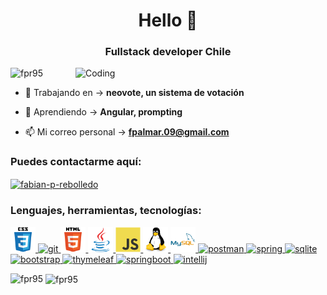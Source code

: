 <h1 align="center">Hello 👋</h1>
<h3 align="center">Fullstack developer Chile</h3>
<img align="right" alt="Coding" width="400" src="https://lyshtechnology.com/admin/assets/img/animation_images/developer.gif">

<p align="left"> <img src="https://komarev.com/ghpvc/?username=fpr95&label=Profile%20views&color=0e75b6&style=flat" alt="fpr95" /> </p>

- 🔭 Trabajando en -> **neovote, un sistema de votación**

- 🌱 Aprendiendo -> **Angular, prompting**

- 📫 Mi correo personal -> **fpalmar.09@gmail.com**

<h3 align="left">Puedes contactarme aquí:</h3>
<p align="left">
<a href="https://linkedin.com/in/fabian-p-rebolledo" target="blank"><img align="center" src="https://raw.githubusercontent.com/rahuldkjain/github-profile-readme-generator/master/src/images/icons/Social/linked-in-alt.svg" alt="fabian-p-rebolledo" height="30" width="40" /></a>
</p>

<h3 align="left">Lenguajes, herramientas, tecnologías:</h3>
<p align="left"> <a href="https://www.w3schools.com/css/" target="_blank" rel="noreferrer"> <img src="https://raw.githubusercontent.com/devicons/devicon/master/icons/css3/css3-original-wordmark.svg" alt="css3" width="40" height="40"/> </a> <a href="https://git-scm.com/" target="_blank" rel="noreferrer"> <img src="https://www.vectorlogo.zone/logos/git-scm/git-scm-icon.svg" alt="git" width="40" height="40"/> </a> <a href="https://www.w3.org/html/" target="_blank" rel="noreferrer"> <img src="https://raw.githubusercontent.com/devicons/devicon/master/icons/html5/html5-original-wordmark.svg" alt="html5" width="40" height="40"/> </a> <a href="https://www.java.com" target="_blank" rel="noreferrer"> <img src="https://raw.githubusercontent.com/devicons/devicon/master/icons/java/java-original.svg" alt="java" width="40" height="40"/> </a> <a href="https://developer.mozilla.org/en-US/docs/Web/JavaScript" target="_blank" rel="noreferrer"> <img src="https://raw.githubusercontent.com/devicons/devicon/master/icons/javascript/javascript-original.svg" alt="javascript" width="40" height="40"/> </a> <a href="https://www.linux.org/" target="_blank" rel="noreferrer"> <img src="https://raw.githubusercontent.com/devicons/devicon/master/icons/linux/linux-original.svg" alt="linux" width="40" height="40"/> </a> <a href="https://www.mysql.com/" target="_blank" rel="noreferrer"> <img src="https://raw.githubusercontent.com/devicons/devicon/master/icons/mysql/mysql-original-wordmark.svg" alt="mysql" width="40" height="40"/> </a> <a href="https://postman.com" target="_blank" rel="noreferrer"> <img src="https://www.vectorlogo.zone/logos/getpostman/getpostman-icon.svg" alt="postman" width="40" height="40"/> </a> <a href="https://spring.io/" target="_blank" rel="noreferrer"> <img src="https://www.vectorlogo.zone/logos/springio/springio-icon.svg" alt="spring" width="40" height="40"/> </a> <a href="https://www.sqlite.org/" target="_blank" rel="noreferrer"> <img src="https://www.vectorlogo.zone/logos/sqlite/sqlite-icon.svg" alt="sqlite" width="40" height="40"/> </a> <a href="#" target="_blank" rel="noreferrer"><img src="https://seeklogo.com/images/B/bootstrap-5-logo-85A1F11F4F-seeklogo.com.png" alt="bootstrap" width="40" height="40" /> </a> <a href="#" target="_blank" rel="noreferrer"><img src="https://seeklogo.com/images/T/thymeleaf-logo-6E4D42A713-seeklogo.com.png" alt="thymeleaf" width="40" height="40" /> </a> <a href="#" target="_blank" rel="noreferrer"><img src="https://i0.wp.com/indiciatraining.com/wp-content/uploads/2020/05/spring-boot-logo.png?w=856&ssl=1" alt="springboot" width="40" height="40" /> </a> <a href="#" target="_blank" rel="noreferrer"><img src="https://cdn.freebiesupply.com/logos/large/2x/intellij-idea-1-logo-png-transparent.png" alt="intellij" width="40" height="40" /> </a> </p>

<p><img align="left" src="https://github-readme-stats.vercel.app/api/top-langs?username=fpr95&show_icons=true&locale=es&layout=compact" alt="fpr95" /></p>

<p>&nbsp;<img align="center" src="https://github-readme-stats.vercel.app/api?username=fpr95&show_icons=true&locale=es" alt="fpr95" /></p>
